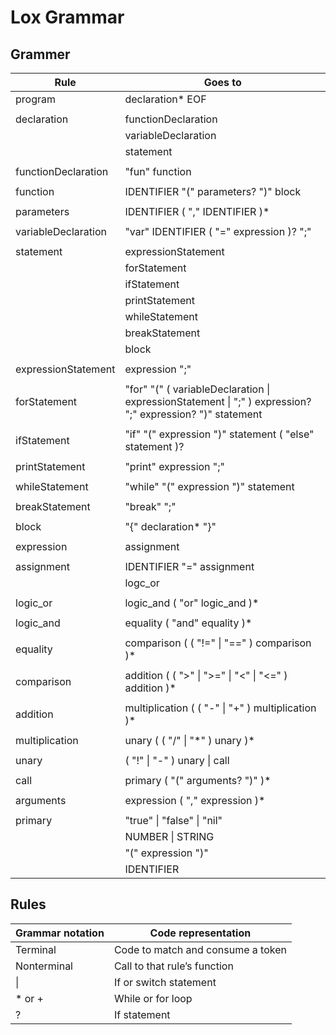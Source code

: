 ﻿# Lox Grammar

## Grammer
| Rule					| Goes to													|
|-----------------------|-----------------------------------------------------------|
| program				| declaration\* EOF											|
|						|															|
| declaration			| functionDeclaration										|
|						| variableDeclaration										|
|						| statement													|
|						|															|
| functionDeclaration	| "fun" function											|
|						|															|
| function				| IDENTIFIER "(" parameters? ")" block						|
|						|															|
| parameters			| IDENTIFIER ( "," IDENTIFIER )*							|
|						|															|
| variableDeclaration	| "var" IDENTIFIER ( "=" expression )? ";"					|
|						|															|
| statement				| expressionStatement										|
|						| forStatement												|
|						| ifStatement												|
|						| printStatement											|
|						| whileStatement											|
|						| breakStatement											|
|						| block														|
|						|															|
| expressionStatement	| expression ";"											|
|						|															|
| forStatement			| "for" "(" ( variableDeclaration \| expressionStatement \| ";" ) expression? ";" expression? ")" statement |
|						|															|
| ifStatement			| "if" "(" expression ")" statement ( "else" statement )?	|
|						|															|
| printStatement		| "print" expression ";"									|
|						|															|
| whileStatement		| "while" "(" expression ")" statement						|
|						|															|
| breakStatement		| "break" ";"												|
|						|															|
| block					| "{" declaration\* "}"										|
|						|															|
| expression			| assignment												|
|						|															|
| assignment			| IDENTIFIER "=" assignment									|
|						| logc_or													|
|						|															|
| logic_or				| logic_and ( "or" logic_and )*								|
|						|															|
| logic_and				| equality ( "and" equality )*								|
|						|															|
| equality				| comparison ( ( "!=" \| "==" ) comparison )*				|
|						|															|
| comparison			| addition ( ( ">" \| ">=" \| "<" \| "<=" ) addition )*		|
|						|															|
| addition				| multiplication ( ( "-" \| "+" ) multiplication )*			|
|						|															|
| multiplication		| unary ( ( "/" \| "\*" ) unary )*							|
|						|															|
| unary					| ( "!" \| "-" ) unary \| call								|
|						|															|
| call					| primary ( "(" arguments? ")" )*							|
|						|															|
| arguments				| expression ( "," expression )*							|
|						|															|
| primary				| "true" \| "false" \| "nil"								|
|						| NUMBER \| STRING											|
|						| "(" expression ")"										|
|						| IDENTIFIER												|

## Rules
| Grammar notation	| Code representation				|
|-------------------|-----------------------------------|
| Terminal			| Code to match and consume a token	|
| Nonterminal		| Call to that rule’s function		|
| \|				| If or switch statement			|
| \* or +			| While or for loop					|
| ?					| If statement						|
